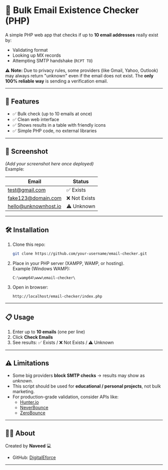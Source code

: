 # 📧 Bulk Email Existence Checker (PHP)

A simple PHP web app that checks if up to **10 email addresses** really exist by:
- Validating format
- Looking up MX records
- Attempting SMTP handshake (`RCPT TO`)

⚠️ **Note:** Due to privacy rules, some providers (like Gmail, Yahoo, Outlook) may always return "unknown" even if the email does not exist. The **only 100% reliable way** is sending a verification email.

---

## 🚀 Features
- ✅ Bulk check (up to 10 emails at once)  
- ✅ Clean web interface  
- ✅ Shows results in a table with friendly icons  
- ✅ Simple PHP code, no external libraries  

---

## 📸 Screenshot
*(Add your screenshot here once deployed)*  
Example:  

| Email                | Status         |
|----------------------|----------------|
| test@gmail.com       | ✅ Exists      |
| fake123@domain.com   | ❌ Not Exists  |
| hello@unknownhost.io | ⚠️ Unknown     |

---

## 🛠️ Installation

1. Clone this repo:
   ```bash
   git clone https://github.com/your-username/email-checker.git
   ```

2. Place in your PHP server (XAMPP, WAMP, or hosting).  
   Example (Windows WAMP):
   ```
   C:\wamp64\www\email-checker\
   ```

3. Open in browser:
   ```
   http://localhost/email-checker/index.php
   ```

---

## 📋 Usage
1. Enter up to **10 emails** (one per line)  
2. Click **Check Emails**  
3. See results: ✅ Exists / ❌ Not Exists / ⚠️ Unknown  

---

## ⚠️ Limitations
- Some big providers **block SMTP checks** → results may show as *unknown*.  
- This script should be used for **educational / personal projects**, not bulk marketing.  
- For production-grade validation, consider APIs like:
  - [Hunter.io](https://hunter.io)
  - [NeverBounce](https://neverbounce.com)
  - [ZeroBounce](https://www.zerobounce.net/)

---

## 👨‍💻 About
Created by **Naveed** 💻  
- GitHub: [DigitalEforce](https://github.com/DigitalEforce)  


---
